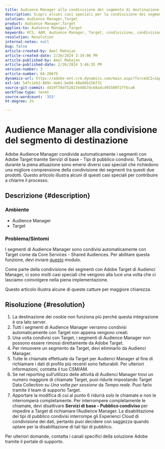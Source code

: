 ```yaml
---
title: Audience Manager alla condivisione del segmento di destinazione
description: Scopri alcuni casi speciali per la condivisione dei segmenti tra Adobe Audience Manager e Adobe Target.
solution: Audience Manager,Target
product: Audience Manager,Target
applies-to: Audience Manager,Target
keywords: KCS, AAM, Audience Manager, Target, condivisione, condivisione, tipi di pubblico, segmenti, visibile
resolution: Resolution
internal-notes: null
bug: false
article-created-by: Amol Mahajan
article-created-date: 2/26/2024 3:34:06 PM
article-published-by: Amol Mahajan
article-published-date: 2/26/2024 3:46:35 PM
version-number: 3
article-number: KA-20675
dynamics-url: https://adobe-ent.crm.dynamics.com/main.aspx?forceUCI=1&pagetype=entityrecord&etn=knowledgearticle&id=6890bc74-bcd4-ee11-9079-6045bd006793
exl-id: 54fc1eb2-809c-4a61-be60-40e68b156f31
source-git-commit: dd19f78d752827e48b7dc68adcd95500f2ffbca0
workflow-type: tm+mt
source-wordcount: '353'
ht-degree: 2%

---
```


# Audience Manager alla condivisione del segmento di destinazione


Adobe Audience Manager condivide automaticamente i segmenti con Adobe Target tramite Servizi di base - Tipi di pubblico condivisi. Tuttavia, durante la piena attuazione sono emersi diversi casi speciali che richiedono una migliore comprensione della condivisione dei segmenti tra questi due prodotti. Questo articolo illustra alcuni di questi casi speciali per contribuire a chiarire il processo.

## Descrizione {#description}


### <b>Ambiente</b>

- Audience Manager
- Target


### <b>Problema/Sintomi</b>

I segmenti di Audience Manager sono condivisi automaticamente con Target come da Core Services - Shared Audiences. Per abilitare questa funzione, devi inviare [questo](https://adobe.allegiancetech.com/cgi-bin/qwebcorporate.dll?idx=X8SVES) modulo.

Come parte della condivisione dei segmenti con Adobe Target di Audienci Manager, ci sono molti casi speciali che vengono alla luce una volta che ci lasciamo coinvolgere nella piena implementazione.

Questo articolo illustra alcune di queste catture per maggiore chiarezza.


## Risoluzione {#resolution}


1. La destinazione dei cookie non funziona più perché questa integrazione è ora lato server.
2. Tutti i segmenti di Audience Manager verranno condivisi automaticamente con Target non appena vengono creati.
3. Una volta condivisi con Target, i segmenti di Audience Manager non possono essere rimossi direttamente da Adobe Target.
4. Per rimuovere un segmento da Target, devi eliminarlo da Audienci Manager.
5. Tutte le chiamate effettuate da Target per Audienci Manager al fine di richiamare i dati di profilo più recenti sono fatturabili. Per ulteriori informazioni, contatta il tuo CSM/AM.
6. Se nel reporting sull’utilizzo delle attività di Audienci Manager trovi un numero maggiore di chiamate Target, puoi ridurle impostando Target Data Collection su *Una volta per sessione* da *Tempo reale*. Puoi farlo tramite il team di supporto Target.
7. Apportare la modifica di cui al punto 6 ridurrà solo le chiamate e non le interromperà completamente. Per interrompere completamente le chiamate, devi disattivare <b>Servizi di base - Pubblico condiviso </b>per impedire a Target di richiamare l’Audience Manager. La disabilitazione dei tipi di pubblico condivisi interrompe gli Experienci Cloud di condivisione dei dati, pertanto puoi decidere con saggezza quando optare per la disabilitazione di tali tipi di pubblico.


Per ulteriori domande, contatta i canali specifici della soluzione Adobe tramite il portale di supporto.
